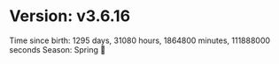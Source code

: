 # Version: v3.6.16
Time since birth: 1295 days, 31080 hours, 1864800 minutes, 111888000 seconds
Season: Spring 🌸
